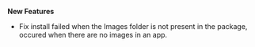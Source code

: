 **New Features**

- Fix install failed when the Images folder is not present in the package, occured when there are no images in an app.